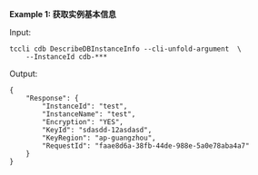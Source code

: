 **Example 1: 获取实例基本信息**



Input: 

```
tccli cdb DescribeDBInstanceInfo --cli-unfold-argument  \
    --InstanceId cdb-***
```

Output: 
```
{
    "Response": {
        "InstanceId": "test",
        "InstanceName": "test",
        "Encryption": "YES",
        "KeyId": "sdasdd-12asdasd",
        "KeyRegion": "ap-guangzhou",
        "RequestId": "faae8d6a-38fb-44de-988e-5a0e78aba4a7"
    }
}
```


